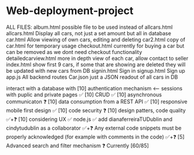 # Web-deployment-project

ALL FILES:
    album.html
        possible file to be used instead of allcars.html
    allcars.html
        Display all cars, not just a set amount but all in database
    car.html
        Allow viewing of own cars, editing and deleting
    car2.html
        copy of car.html for temporary usage
    checkout.html
        currently for buying a car but can be removed as we dont need checkout functionality
    detailedcarview.html
        more in depth view of each car, allow contact to seller
    index.html
        show first 9 cars, if some that are showing are deleted they will be updated with new cars from DB
    signin.html
        Sign in
    signup.html
        Sign up
    app.js
        All backend routes
    Car.json
        just a JSON readout of all cars in DB


interact with a database with
	[10] authentication mechanism <-- sessions with puplic and private pages ✅
	[10] CRUD ✅
	[10] asynchronous communicaton ❓
	[10] data consumption from a REST API ✅
[10] responsive mobile first design ✅
[10] code security ❓
[10] design patters, code quality ✅+❓
[10] considering UX ✅
node.js ✅
add dianaferreiraTUDublin and cindytudublin as a collaborator ✅+❓
Any external code snippets must be properly acknowledged (for example with comments in the code) ✅+❓
[5] Advanced search and filter mechanism ❓
Currently [60/85]